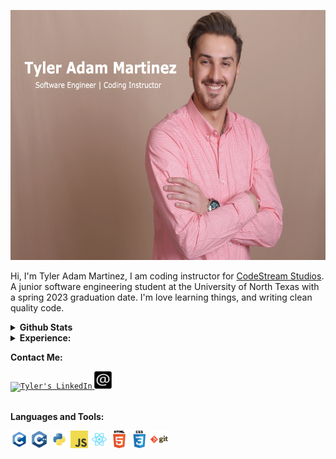 


<p align="center">
  <img src="https://github.com/TylerAdamMartinez/TylerAdamMartinez/blob/main/Github_Profile_Banner_with_Title.jpg" height="400"/>
</p>


Hi, I'm Tyler Adam Martinez, I am coding instructor for <a href="https://www.codestreamstudios.com/">CodeStream Studios</a>. A junior software engineering student at the University of North Texas with a spring 2023 graduation date. I'm love learning things, and writing clean  quality code.

<details>
  <summary><b>Github Stats</b></summary>
    <img src="https://github-readme-stats.vercel.app/api?username=tyleradammartinez&show_icons=true&hide_border=true&&count_private=true&include_all_commits=true&theme=github_dark" alt="Tyler Adam Martinez's Github General Stats" height="200"/>
</details>
<details>
  <summary><b>Experience:</b></summary>
    <img src="https://github.com/TylerAdamMartinez/TylerAdamMartinez/blob/main/Tyler_linkedIn_banner_before_01-07-2022.jpeg" alt="UNT Robotics Competition Meeting" />
  <pre>
  - 👨🏻‍🏫 Coding Instructor (3 months)
  - 👨🏻‍💼 HackUNT Officer (3 months)
  - 👨🏻‍💻 NTDaily Webmaster (2 years)
  - 🙋🏻‍♂️ Robotics Tutor (1 year 10 months)
  - 💰 UNT Robotics Treasurer (2 years)
  - 🤖 UNT Robotics Competition Robotics (4 years)</pre>

</details>

**Contact Me:**

  <a href="https://www.linkedin.com/in/tyleradammartinez/">
    <code><img alt="Tyler's LinkedIn" width="28px" src="https://raw.githubusercontent.com/peterthehan/peterthehan/master/assets/linkedin.svg" /></code>
  </a>
  <a href="mailto:tyleradammartinez@outlook.com">
    <code><img alt="Tyler's Email" width="28px" src="https://raw.githubusercontent.com/TylerAdamMartinez/TylerAdamMartinez/main/email-icon.svg"/></code>
  </a>
  <br><br>

**Languages and Tools:**  

<code><img height="28" src="https://raw.githubusercontent.com/github/explore/80688e429a7d4ef2fca1e82350fe8e3517d3494d/topics/c/c.png"></code>
<code><img height="28" src="https://raw.githubusercontent.com/github/explore/80688e429a7d4ef2fca1e82350fe8e3517d3494d/topics/cpp/cpp.png"></code>
<code><img height="28" src="https://raw.githubusercontent.com/github/explore/80688e429a7d4ef2fca1e82350fe8e3517d3494d/topics/python/python.png"></code>
<code><img height="28" src="https://raw.githubusercontent.com/github/explore/80688e429a7d4ef2fca1e82350fe8e3517d3494d/topics/javascript/javascript.png"></code>
<code><img height="28" src="https://raw.githubusercontent.com/github/explore/80688e429a7d4ef2fca1e82350fe8e3517d3494d/topics/react/react.png"></code>
<code><img height="28" src="https://raw.githubusercontent.com/github/explore/80688e429a7d4ef2fca1e82350fe8e3517d3494d/topics/html/html.png"></code>
<code><img height="28" src="https://raw.githubusercontent.com/github/explore/80688e429a7d4ef2fca1e82350fe8e3517d3494d/topics/css/css.png"></code>
<code><img height="28" src="https://raw.githubusercontent.com/github/explore/80688e429a7d4ef2fca1e82350fe8e3517d3494d/topics/git/git.png"></code>
